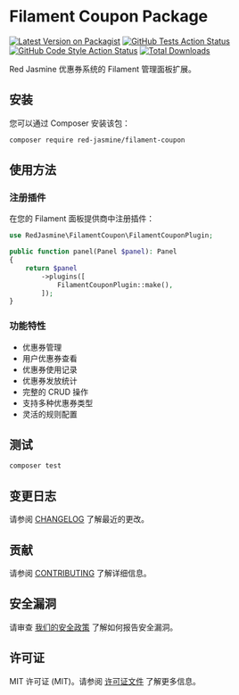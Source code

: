 # Filament Coupon Package

[![Latest Version on Packagist](https://img.shields.io/packagist/v/red-jasmine/filament-coupon.svg?style=flat-square)](https://packagist.org/packages/red-jasmine/filament-coupon)
[![GitHub Tests Action Status](https://img.shields.io/github/actions/workflow/status/red-jasmine/filament-coupon/run-tests.yml?branch=main&label=tests&style=flat-square)](https://github.com/red-jasmine/filament-coupon/actions?query=workflow%3Arun-tests+branch%3Amain)
[![GitHub Code Style Action Status](https://img.shields.io/github/actions/workflow/status/red-jasmine/filament-coupon/fix-php-code-style-issues.yml?branch=main&label=code%20style&style=flat-square)](https://github.com/red-jasmine/filament-coupon/actions?query=workflow%3A"Fix+PHP+code+style+issues"+branch%3Amain)
[![Total Downloads](https://img.shields.io/packagist/dt/red-jasmine/filament-coupon.svg?style=flat-square)](https://packagist.org/packages/red-jasmine/filament-coupon)

Red Jasmine 优惠券系统的 Filament 管理面板扩展。

## 安装

您可以通过 Composer 安装该包：

```bash
composer require red-jasmine/filament-coupon
```

## 使用方法

### 注册插件

在您的 Filament 面板提供商中注册插件：

```php
use RedJasmine\FilamentCoupon\FilamentCouponPlugin;

public function panel(Panel $panel): Panel
{
    return $panel
        ->plugins([
            FilamentCouponPlugin::make(),
        ]);
}
```

### 功能特性

- 优惠券管理
- 用户优惠券查看
- 优惠券使用记录
- 优惠券发放统计
- 完整的 CRUD 操作
- 支持多种优惠券类型
- 灵活的规则配置

## 测试

```bash
composer test
```

## 变更日志

请参阅 [CHANGELOG](CHANGELOG.md) 了解最近的更改。

## 贡献

请参阅 [CONTRIBUTING](CONTRIBUTING.md) 了解详细信息。

## 安全漏洞

请审查 [我们的安全政策](../../security/policy) 了解如何报告安全漏洞。

## 许可证

MIT 许可证 (MIT)。请参阅 [许可证文件](LICENSE.md) 了解更多信息。 